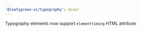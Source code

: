 ```yaml
---
'@leafygreen-ui/typography': minor
---
```


Typography elements now support `elementtiming` HTML attribute
